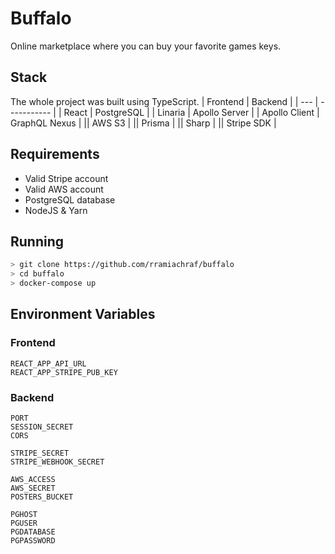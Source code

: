 # Buffalo
Online marketplace where you can buy your favorite games keys.

## Stack
The whole project was built using TypeScript.
| Frontend | Backend |
| --- | ----------- |
| React | PostgreSQL |
| Linaria | Apollo Server |
| Apollo Client | GraphQL Nexus |
|| AWS S3 |
|| Prisma |
|| Sharp |
|| Stripe SDK |

## Requirements
- Valid Stripe account
- Valid AWS account
- PostgreSQL database
- NodeJS & Yarn

## Running
```sh
> git clone https://github.com/rramiachraf/buffalo
> cd buffalo
> docker-compose up
```

## Environment Variables
### Frontend
```env
REACT_APP_API_URL
REACT_APP_STRIPE_PUB_KEY
```
### Backend
```env
PORT
SESSION_SECRET
CORS

STRIPE_SECRET
STRIPE_WEBHOOK_SECRET

AWS_ACCESS
AWS_SECRET
POSTERS_BUCKET

PGHOST
PGUSER
PGDATABASE
PGPASSWORD
```